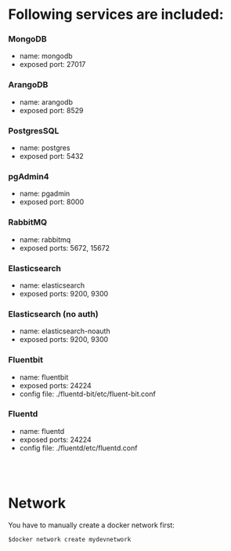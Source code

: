# Following services are included:

### **MongoDB**
- name: mongodb
- exposed port: 27017

### **ArangoDB**
- name: arangodb
- exposed port: 8529

### **PostgresSQL**
- name: postgres
- exposed port: 5432

### **pgAdmin4**
- name: pgadmin
- exposed port: 8000

### **RabbitMQ**
- name: rabbitmq
- exposed ports: 5672, 15672

### **Elasticsearch**
- name: elasticsearch
- exposed ports: 9200, 9300

### **Elasticsearch (no auth)**
- name: elasticsearch-noauth
- exposed ports: 9200, 9300

### **Fluentbit**
- name: fluentbit
- exposed ports: 24224
- config file: ./fluentd-bit/etc/fluent-bit.conf

### **Fluentd**
- name: fluentd
- exposed ports: 24224
- config file: ./fluentd/etc/fluentd.conf


<br><br>

# Network
You have to manually create a docker network first:
```
$docker network create mydevnetwork
```
